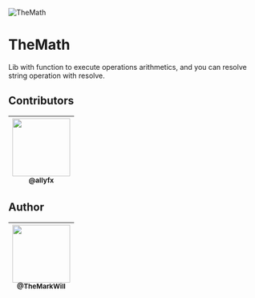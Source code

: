 ![TheMath](https://i.imgur.com/yxNTfFh.png)

# TheMath
Lib with function to execute operations arithmetics, and you can resolve string operation with resolve.

## Contributors

| [<img src="https://github.com/allyfx.png" width=115><br><sub>@allyfx</sub>](https://github.com/allyfx) |
| :---: |

## Author

| [<img src="https://github.com/TheMarkWill.png" width=115><br><sub>@TheMarkWill</sub>](https://github.com/TheMarkWill) |
| :---: |
